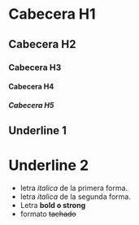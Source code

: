 # Cabecera H1
## Cabecera H2
### Cabecera H3
#### Cabecera H4
##### Cabecera H5

Underline 1
------------

Underline 2 
===========

* letra *italica* de la primera forma.
* letra _italica_ de la segunda forma.
* Letra **bold o strong** 
* formato ~~tachado~~
